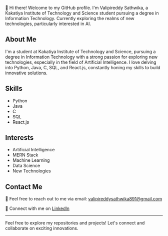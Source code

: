 👋 Hi there! Welcome to my GitHub profile. I'm Valipireddy Sathwika, a Kakatiya Institute of Technology and Science student pursuing a degree in Information Technology. Currently exploring the realms of new technologies, particularly interested in AI.

## About Me

I'm a student at Kakatiya Institute of Technology and Science, pursuing a degree in Information Technology with a strong passion for exploring new technologies, especially in the field of Artificial Intelligence. I love delving into Python, Java, C, SQL, and React.js, constantly honing my skills to build innovative solutions.

## Skills

- Python
- Java
- C
- SQL
- React.js

## Interests

- Artificial Intelligence
- MERN Stack
- Machine Learning
- Data Science
- New Technologies

## Contact Me

📧 Feel free to reach out to me via email: valipireddysathwika891@gmail.com

🔗 Connect with me on [LinkedIn](https://www.linkedin.com/in/valipireddy-sathwika-04b703251)

---

Feel free to explore my repositories and projects! Let's connect and collaborate on exciting innovations.
